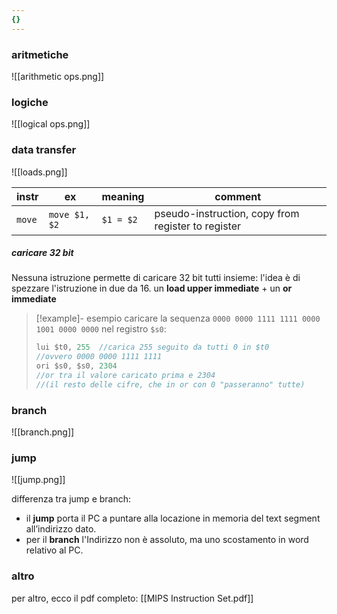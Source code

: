 ```yaml
---
{}
---
```

### aritmetiche
![[arithmetic ops.png]]
### logiche
![[logical ops.png]]
### data transfer
![[loads.png]]

| instr  | ex            | meaning   | comment                                            |
| ------ | ------------- | --------- | -------------------------------------------------- |
| `move` | `move $1, $2` | `$1 = $2` | pseudo-instruction, copy from register to register |
##### caricare 32 bit
Nessuna istruzione permette di caricare 32 bit tutti insieme:
l'idea è di spezzare l'istruzione in due da 16.
un **load upper immediate** + un **or immediate**
>[!example]- esempio
>caricare la sequenza `0000 0000 1111 1111 0000 1001 0000 0000` nel registro `$s0`:
>```java
>lui $t0, 255  //carica 255 seguito da tutti 0 in $t0
>//ovvero 0000 0000 1111 1111
>ori $s0, $s0, 2304
>//or tra il valore caricato prima e 2304 
>//(il resto delle cifre, che in or con 0 "passeranno" tutte)
>
>```


### branch
![[branch.png]]

### jump
![[jump.png]]

differenza tra jump e branch:
- il **jump** porta il PC a puntare alla locazione in memoria del text segment all’indirizzo dato.
- per il **branch**  l'Indirizzo non è assoluto, ma uno scostamento in word relativo al PC.
### altro
per altro, ecco il pdf completo:
[[MIPS Instruction Set.pdf]]